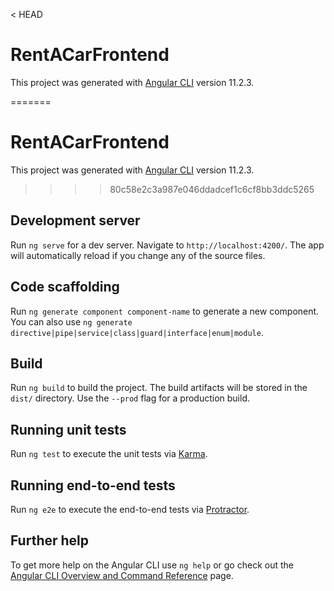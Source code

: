 < HEAD
# RentACarFrontend

This project was generated with [Angular CLI](https://github.com/angular/angular-cli) version 11.2.3.

=======

# RentACarFrontend

This project was generated with [Angular CLI](https://github.com/angular/angular-cli) version 11.2.3.

>>>> 80c58e2c3a987e046ddadcef1c6cf8bb3ddc5265
## Development server

Run `ng serve` for a dev server. Navigate to `http://localhost:4200/`. The app will automatically reload if you change any of the source files.

## Code scaffolding

Run `ng generate component component-name` to generate a new component. You can also use `ng generate directive|pipe|service|class|guard|interface|enum|module`.

## Build

Run `ng build` to build the project. The build artifacts will be stored in the `dist/` directory. Use the `--prod` flag for a production build.

## Running unit tests

Run `ng test` to execute the unit tests via [Karma](https://karma-runner.github.io).

## Running end-to-end tests

Run `ng e2e` to execute the end-to-end tests via [Protractor](http://www.protractortest.org/).

## Further help

To get more help on the Angular CLI use `ng help` or go check out the [Angular CLI Overview and Command Reference](https://angular.io/cli) page.
